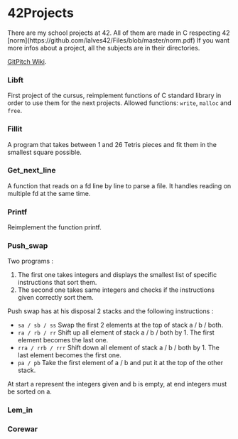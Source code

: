 <h1>42Projects</h1>
There are my school projects at 42. All of them are made in C respecting 42
[norm](https://github.com/lalves42/Files/blob/master/norm.pdf)
If you want more infos about a project, all the subjects are in their directories.

[GitPitch Wiki](https://github.com/gitpitch/gitpitch/wiki).

### Libft
First project of the cursus, reimplement functions of C standard library in order to use them for the next projects.
Allowed functions: `write`, `malloc` and `free`.

### Fillit
A program that takes between 1 and 26 Tetris pieces and fit them in the smallest square possible.

### Get_next_line
A function that reads on a fd line by line to parse a file. It handles reading on multiple fd at the same time.

### Printf
Reimplement the function printf.

### Push_swap
Two programs :
1. The first one takes integers and displays the smallest list of specific instructions that sort them.
2. The second one takes same integers and checks if the instructions given correctly sort them.

Push swap has at his disposal 2 stacks and the following instructions :
* `sa / sb / ss`      Swap the first 2 elements at the top of stack a / b / both.
* `ra / rb / rr`      Shift up all element of stack a / b / both by 1. The first element becomes the last one.
* `rra / rrb / rrr`   Shift down all element of stack a / b / both by 1. The last element becomes the first one.
* `pa / pb`           Take the first element of a / b and put it at the top of the other stack.

At start a represent the integers given and b is empty, at end integers must be sorted on a.

### Lem_in


### Corewar
